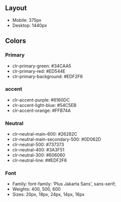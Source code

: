 ## Layout

- Mobile: 375px
- Desktop: 1440px

## Colors

### Primary

- clr-primary-green: #34CAA5
- clr-primary-red: #ED544E
- clr-primary-background: #EDF2F6

### accent

- clr-accent-purple: #6160DC
- clr-accent-light-blue: #54C5EB
- clr-accent-orange: #FFB74A


### Neutral

- clr-neutral-main-600: #26282C 
- clr-neutral-main-secondary-500: #0D062D
- clr-neutral-500: #737373
- clr-neutral-400: #3A3F51
- clr-neutral-300: #606060
- clr-neutral-line: ##EDF2F6


### Font

- Family: font-family: 'Plus Jakarta Sans', sans-serif;
- Weights: 400, 500, 600
- Sizes: 20px, 18px, 24px, 14px, 16px
